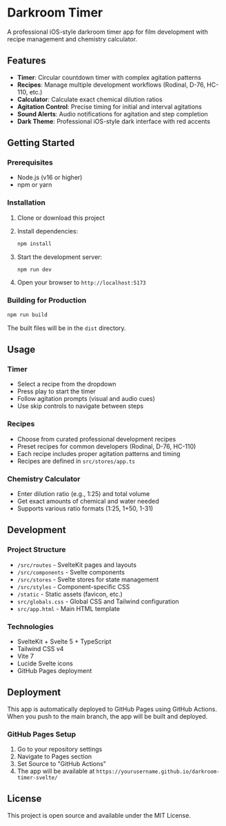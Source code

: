 # Darkroom Timer

A professional iOS-style darkroom timer app for film development with recipe management and chemistry calculator.

## Features

- **Timer**: Circular countdown timer with complex agitation patterns
- **Recipes**: Manage multiple development workflows (Rodinal, D-76, HC-110, etc.)
- **Calculator**: Calculate exact chemical dilution ratios
- **Agitation Control**: Precise timing for initial and interval agitations
- **Sound Alerts**: Audio notifications for agitation and step completion
- **Dark Theme**: Professional iOS-style dark interface with red accents

## Getting Started

### Prerequisites

- Node.js (v16 or higher)
- npm or yarn

### Installation

1. Clone or download this project
2. Install dependencies:
   ```bash
   npm install
   ```

3. Start the development server:
   ```bash
   npm run dev
   ```

4. Open your browser to `http://localhost:5173`

### Building for Production

```bash
npm run build
```

The built files will be in the `dist` directory.

## Usage

### Timer
- Select a recipe from the dropdown
- Press play to start the timer
- Follow agitation prompts (visual and audio cues)
- Use skip controls to navigate between steps

### Recipes
- Choose from curated professional development recipes
- Preset recipes for common developers (Rodinal, D-76, HC-110)
- Each recipe includes proper agitation patterns and timing
- Recipes are defined in `src/stores/app.ts`

### Chemistry Calculator
- Enter dilution ratio (e.g., 1:25) and total volume
- Get exact amounts of chemical and water needed
- Supports various ratio formats (1:25, 1+50, 1-31)

## Development

### Project Structure

- `/src/routes` - SvelteKit pages and layouts
- `/src/components` - Svelte components  
- `/src/stores` - Svelte stores for state management
- `/src/styles` - Component-specific CSS
- `/static` - Static assets (favicon, etc.)
- `src/globals.css` - Global CSS and Tailwind configuration
- `src/app.html` - Main HTML template

### Technologies

- SvelteKit + Svelte 5 + TypeScript
- Tailwind CSS v4
- Vite 7
- Lucide Svelte icons
- GitHub Pages deployment

## Deployment

This app is automatically deployed to GitHub Pages using GitHub Actions. When you push to the main branch, the app will be built and deployed.

### GitHub Pages Setup

1. Go to your repository settings
2. Navigate to Pages section
3. Set Source to "GitHub Actions"
4. The app will be available at `https://yourusername.github.io/darkroom-timer-svelte/`

## License

This project is open source and available under the MIT License.